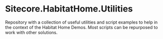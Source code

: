 # Sitecore.HabitatHome.Utilities

Repository with a collection of useful utilities and script examples to help in the context of the Habitat Home Demos. Most scripts can be repurposed to work with other solutions.

